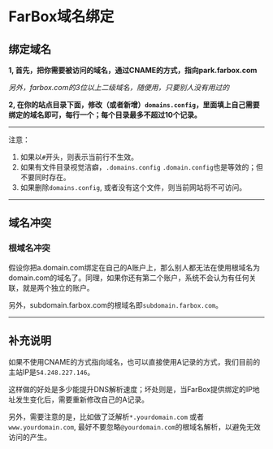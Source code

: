 # FarBox域名绑定

## 绑定域名

**1, 首先，把你需要被访问的域名，通过CNAME的方式，指向park.farbox.com**

*另外，farbox.com的3位以上二级域名，随便用，只要别人没有用过的*

**2, 在你的站点目录下面，修改（或者新增）`domains.config`，里面填上自己需要绑定的域名即可，每行一个；每个目录最多不超过10个记录。**

- - - - - - - 

注意：

1. 如果以`#`开头，则表示当前行不生效。
2. 如果有文件目录视觉洁癖，`.domains.config` `.domain.config`也是等效的；但不要同时存在。
3. 如果删除`domains.config`, 或者没有这个文件，则当前网站将不可访问。

- - - - - - - - - - - - 

## 域名冲突

### 根域名冲突

假设你把a.domain.com绑定在自己的A账户上，那么别人都无法在使用根域名为domain.com的域名了。同理，如果你还有第二个账户，系统不会认为有任何关联，就是两个独立的账户。

另外，subdomain.farbox.com的根域名即`subdomain.farbox.com`。

- - - - - - - - - - - - 

## 补充说明

如果不使用CNAME的方式指向域名，也可以直接使用A记录的方式，我们目前的主站IP是`54.248.227.146`。

这样做的好处是多少能提升DNS解析速度；坏处则是，当FarBox提供绑定的IP地址发生变化后，需要重新修改自己的A记录。

另外，需要注意的是，比如做了泛解析`*.yourdomain.com` 或者 `www.yourdomain.com`, 最好不要忽略`@yourdomain.com`的根域名解析，以避免无效访问的产生。

	
	